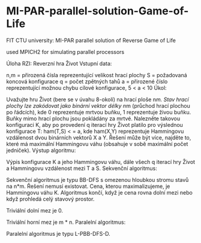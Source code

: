 MI-PAR-parallel-solution-Game-of-Life
=====================================

FIT CTU university: MI-PAR parallel solution of Reverse Game of Life

used MPICH2 for simulating parallel processors

Úloha RZI: Reverzní hra Život
Vstupní data:

n,m = přirozená čísla reprezentující velikost hrací plochy
S = požadovaná koncová konfigurace
q = počet zpětných tahů
a = přirozené číslo reprezentující možnou chybu cílové konfigurace, 5 < a < 10
Úkol:

Uvažujte hru Život (bere se v úvahu 8-okolí) na hrací ploše n*m. Stav hrací plochy lze zakódovat jako binární vektor délky n*m (průchod hrací plochou po řádcích), kde 0 reprezentuje mrtvou buňku, 1 reprezentuje živou buňku. Buňky mimo hrací plochu jsou pokládány za mrtvé. Nalezněte takovou konfiguraci K, aby po provedení q iterací hry Život platilo pro výslednou konfigurace T: ham(T,S) < = a, kde ham(X,Y) reprezentuje Hammingovu vzdálenost dvou binárních vektorů X a Y. Řešení může být více, najděte to, které má maximální Hammingovu váhu (obsahuje v sobě maximální počet jedniček).
Výstup algoritmu:

Výpis konfigurace K a jeho Hammingovu váhu, dále všech q iterací hry Život a Hammingovu vzdálenost mezi T a S.
Sekvenční algoritmus:

Sekvenční algoritmus je typu BB-DFS s omezenou hloubkou stromu stavů na n*m. Řešení nemusí existovat.
Cena, kterou maximalizujeme, je Hammingovu váhu K. Algoritmus končí, když je cena rovna dolní mezi nebo když prohledá celý stavový prostor.

Triviální dolní mez je 0.

Triviální horní mez je m * n.
Paralelní algoritmus:

Paralelní algoritmus je typu L-PBB-DFS-D. 